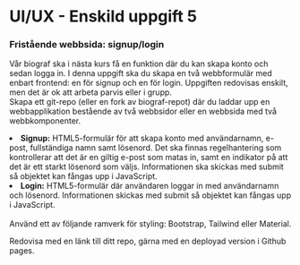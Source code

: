 # UI/UX - Enskild uppgift 5
### Fristående webbsida: signup/login


Vår biograf ska i nästa kurs få en funktion där du kan skapa konto och sedan logga in.
I denna uppgift ska du skapa en två webbformulär med enbart frontend: en för signup och en för login. Uppgiften redovisas enskilt, men det är ok att arbeta parvis eller i grupp.
<br>
Skapa ett git-repo (eller en fork av biograf-repot) där du laddar upp en webbapplikation bestående av två webbsidor eller en webbsida med två webbkomponenter.
<li>
<b>Signup:</b> HTML5-formulär för att skapa konto med användarnamn, e-post, fullständiga namn samt lösenord.  Det ska finnas regelhantering som kontrollerar att det är en giltig e-post som matas in, samt en indikator på att det är ett starkt lösenord som väljs. Informationen ska skickas med submit så objektet kan fångas upp i JavaScript.
</li>

<li>
<b>Login:</b> HTML5-formulär där användaren loggar in med användarnamn och lösenord. Informationen skickas med submit så objektet kan fångas upp i JavaScript.
</li>
<br>
Använd ett av följande ramverk för styling: Bootstrap, Tailwind eller Material.

Redovisa med en länk till ditt repo, gärna med en deployad version i Github pages.